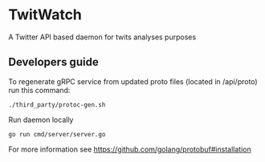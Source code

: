 # TwitWatch
A Twitter API based daemon for twits analyses purposes

## Developers guide

To regenerate gRPC service from updated proto files (located in /api/proto) run this command:
```shell
./third_party/protoc-gen.sh
```

Run daemon locally
```shell
go run cmd/server/server.go
```

For more information see https://github.com/golang/protobuf#installation